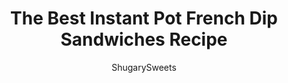 ---
layout: ../../layouts/MarkdownPostLayout.astro
title: The Best Instant Pot French Dip Sandwiches Recipe
author: ShugarySweets
pubDate: 2019-01-24
description: "Tender roasted, French Dip Sandwiches cooked in the Instant Pot. Piled on a crusty french roll with extra cheese, this flavorful dinner is then dipped in au jus!"
image_url: https://www.shugarysweets.com/wp-content/uploads/2019/01/instant-pot-french-dip-2.jpg
tags: ["Main Dish","American"]
calories: 554
protein: 58
carbohydrates: 3
fats: 35
fiber: 0
ingredients: ["4 pound chuck roast","1 teaspoon kosher salt","1 Tablespoon steak seasoning mix","1 1/2 teaspoon onion powder","2 teaspoons garlic powder","1/2 teaspoon black pepper","1 Tablespoon worcestershire sauce","2 Tablespoons minced onion","2 1/2 cup beef stock","french bread and provolone cheese, for sandwiches"]
serves: 8
time: "1 hour 25 minutes"
prepTime: "5 minutes"
instructions: ["Place roast in bottom of pressure cooker. Top with seasonings and beef stock. Secure lid and move valve to sealing.","Start pressure cooker on manual or pressure cook for 60 minutes. Allow to naturally release an additional 20 minutes.","Once timer is done, quick release and open lid. Remove beef and slice or shred. Save liquid and use for dipping sandwiches (au jus).","To assemble sandwiches, place french dip meat on french roll and top with provolone cheese. If desired, heat under broiler for a few minutes to crisp bread and melt cheese. Dip in au jus and enjoy."]
nutrition: ["554 calories","3 grams carbohydrates","188 milligrams cholesterol","35 grams fat","0 grams fiber","58 grams protein","14 grams saturated fat","1203 grams sodium","1 grams sugar","2 grams trans fat","18 grams unsaturated fat"]
---